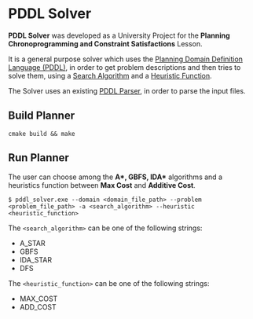 # PDDL Solver
**PDDL Solver** was developed as a University Project for the **Planning Chronoprogramming and Constraint Satisfactions** Lesson.

It is a general purpose solver which uses the [Planning Domain Definition Language (PDDL)](https://en.wikipedia.org/wiki/Planning_Domain_Definition_Language), in order to get problem descriptions and then tries to solve them, using a [Search Algorithm](https://en.wikipedia.org/wiki/Search_algorithm) and a [Heuristic Function](https://en.wikipedia.org/wiki/Heuristic_(computer_science)).  

The Solver uses an existing [PDDL Parser](https://github.com/thiagopbueno/pddlparser-pp), in order to parse the input files.

## Build Planner
`cmake build && make`

## Run Planner
The user can choose among the <b>A*, GBFS, IDA*</b> algorithms and a heuristics function between **Max Cost** and **Additive Cost**.  

`$ pddl_solver.exe --domain <domain_file_path> --problem <problem_file_path> -a <search_algorithm> --heuristic <heuristic_function>`

The `<search_algorithm>` can be one of the following strings:
- A_STAR
- GBFS
- IDA_STAR
- DFS

The `<heuristic_function>` can be one of the following strings:
- MAX_COST
- ADD_COST
